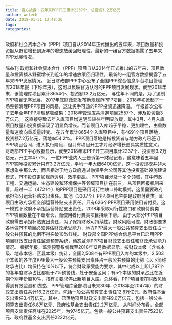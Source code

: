 ```yaml
---
title: 官方披露：五年来PPP开工累计2237个，总投资3.2万亿元
author: wetech
date: 2019-01-31 13:48:36
tags: 
categories: 
---
```

政府和社会资本合作（PPP）项目自从2014年正式推出的五年来，项目数量和投资额从野蛮增长到近年的增速放缓回归理性，最新的一组官方数据揭露了五年来PPP发展情况。
<!-- more -->
陈益刊
政府和社会资本合作（PPP）项目自从2014年正式推出的五年来，项目数量和投资额从野蛮增长到近年的增速放缓回归理性，最新的一组官方数据揭露了五年来PPP发展情况。
近日财政部PPP中心公布了全国PPP综合信息平台项目管理库2018年报（下称年报），这可以反映官方认可的PPP项目发展现状。截至2018年末，该管理库项目累计8654个、投资额13.2万亿元。
与往年不同的是，为了遏制PPP项目无序发展，2017年底财政部发布新规规范PPP项目，2018年初掀起了一场整顿清理PPP项目的风暴，这让炙手可热的PPP投资迅速降温。
年报首次公布了去年全年PPP清理整顿结果：2018年管理库共清退项目2557个、涉及投资额3万亿元。
这直接导致去年入库项目增速明显较往年明显放缓，其中3月、4月入库项目数量和投资额呈现了明显负增长。而新项目入库趋于平稳，更加理性，由重数量和速度向重质量转变。
在五年累计8654个入库项目中，有4691个项目落地，投资额7.2万亿元，落地率54.2%。
PPP项目落地是指投资者与地方政府已签订PPP项目合同，进入执行阶段，但只有项目开工才对经济增长更具实质性意义。
财政部PPP中心数据显示，截至2018年末PPP开工项目累计2237个、投资额3.2万亿元，开工率47.7%。
一位PPP业内人士告诉第一财经记者，这意味着五年里PPP实际投资累计只有3.2万亿元，平均一年大概6400亿元，这一投资规模并非大家想象中那么大，而且相对于地方政府通过融资平台公司等其他投资基础设施建设模式，PPP投资更加规范透明，效率更高。
PPP项目涉及十多个领域，其中市政工程、交通运输、生态建设和环境保护等领域项目排在前三。
从项目回报机制来看，超过一半（4721个）的PPP项目是采用可行性缺口补助模式，这里需要政府承担部分运营补贴支出责任。其他（3307个）PPP项目也主要是政府付费类，即项目由政府承担全部运营补贴支出责任。只有626个PPP项目采用使用者付费，这一模式下政府不承担运营补贴支出责任。2018年采取可行性缺口和政府付费类PPP项目数量在不断增长，而使用者付费类项目持续下滑。
由于大部分PPP项目政府需要承担补贴支出责任，为了保持财政可持续性，财政风险可控，财政部要求各地做PPP项目必须评估财政承受能力，地方PPP最大一般公共预算支出责任占一般公共预算的比例不得突破10%红线。
财政部全国PPP综合信息平台已启用PPP项目财政支出责任监测预警系统，动态监测PPP项目财政支出责任和财政承受能力情况。
根据年报，监测预警系统截至2018年12月数据显示，按财政本级（含省本级、地市本级、区县本级）统计，全国2,508个有PPP项目入库的本级中，2,503个本级的各年度PPP最大一般公共预算支出责任占一般公共预算的比例（以下简称财承占比）均保持在10%以下，符合财政承受能力要求，其中七成以上即1,787个的各年度财承占比都低于7%预警线，处于安全区间；有5个本级的财承占比在近期个别年份超10%，按有关要求停止新项目入库。总体看，PPP项目潜在财政风险得到有效监测和防控。
PPP管理库全部项目未来30年（2018年至2047年）的财政支出责任共计16.2万亿元，包括一般公共预算支出责任12.8万亿元、政府性基金支出责任3.4万亿元。其中，已落地项目财政支出责任9.0万亿元，包括一般公共预算支出责任6.8万亿元、政府性基金支出责任2.2万亿元。
从时间分布看，全部项目支出责任高峰在2025年，为9745亿元，包括一般公共预算支出责任7523亿元、政府性基金支出责任2222亿元。
 
 
